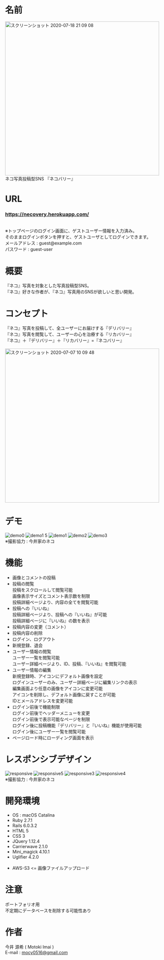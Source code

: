 # 名前
<img width="500" alt="スクリーンショット 2020-07-18 21 09 08" src="https://user-images.githubusercontent.com/67328020/87911093-037b1000-caa6-11ea-9931-0bad40f49f29.png">
<br>
ネコ写真投稿型SNS 『ネコバリー』

# URL
<h3><a href="https://necovery.herokuapp.com/">https://necovery.herokuapp.com/</a></h3><br>
※トップページのログイン画面に、ゲストユーザー情報を入力済み。<br>
そのままログインボタンを押すと、ゲストユーザとしてログインできます。<br>
メールアドレス : guest@example.com<br>
パスワード : guest-user

# 概要
『ネコ』写真を対象とした写真投稿型SNS。<br>
『ネコ』好きな作者が、『ネコ』写真用のSNSが欲しいと思い開発。

# コンセプト
『ネコ』写真を投稿して、全ユーザーにお届けする『デリバリー』<br>
『ネコ』写真を閲覧して、ユーザーの心を治療する『リカバリー』<br>
『ネコ』＋『デリバリー』＋『リカバリー』=『ネコバリー』
<br><br>
<img width="500" alt="スクリーンショット 2020-07-07 10 09 48" src="https://user-images.githubusercontent.com/67328020/87911366-74222c80-caa6-11ea-87d1-9aab6e2f452d.png">

# デモ
![demo0](https://user-images.githubusercontent.com/67328020/87959168-6d6ad800-caed-11ea-876b-6759498d5cb9.gif)
![demo1 5](https://user-images.githubusercontent.com/67328020/87961725-19fa8900-caf1-11ea-8640-b11f21579c3c.gif)
![demo1](https://user-images.githubusercontent.com/67328020/87960567-72308b80-caef-11ea-9426-f5758f4a0874.gif)
![demo2](https://user-images.githubusercontent.com/67328020/87955115-41008d00-cae8-11ea-9ba6-dfa5e233a62b.gif)
![demo3](https://user-images.githubusercontent.com/67328020/87957286-0815e780-caeb-11ea-944c-ef4621236de9.gif)
<br>
※撮影協力 : 今井家のネコ

# 機能
<ul>
  <li>画像とコメントの投稿</li>
  <li>投稿の閲覧<br>
      投稿をスクロールして閲覧可能<br>
      画像表示サイズとコメント表示数を制限<br>
      投稿詳細ページより、内容の全てを閲覧可能
  </li>
  <li>投稿への『いいね』<br>
      投稿詳細ページより、投稿への『いいね』が可能<br>
      投稿詳細ページに『いいね』の数を表示
  </li>
  <li>投稿内容の変更（コメント）</li>
  <li>投稿内容の削除</li>
  <li>ログイン、ログアウト</li>
  <li>新規登録、退会</li>
  <li>ユーザー情報の閲覧<br>
      ユーザー一覧を閲覧可能<br>
      ユーザー詳細ページより、ID、投稿、『いいね』を閲覧可能
  </li>
  <li>ユーザー情報の編集<br>
     新規登録時、アイコンにデフォルト画像を設定<br>
     ログインユーザーのみ、ユーザー詳細ページに編集リンクの表示<br>
     編集画面より任意の画像をアイコンに変更可能<br>
     アイコンを削除し、デフォルト画像に戻すことが可能<br>
     IDとメールアドレスを変更可能
  </li>
  <li>ログイン前後で機能制限<br>
      ログイン前後でヘッダーメニューを変更<br>
      ログイン前後で表示可能なページを制限<br>
      ログイン後に投稿機能『デリバリー』と『いいね』機能が使用可能<br>
      ログイン後にユーザー一覧を閲覧可能
  </li>
  <li>ページロード時にローディング画面を表示</li>
</ul>

# レスポンシブデザイン
![responsive](https://user-images.githubusercontent.com/67328020/87936641-26211f00-cace-11ea-82cd-d63ca1996a58.gif)
![responsive5](https://user-images.githubusercontent.com/67328020/87945222-68049200-cadb-11ea-8e56-5c48b966fa5b.gif)
![responsive3](https://user-images.githubusercontent.com/67328020/87945117-42778880-cadb-11ea-9518-c6262b968a33.gif)
![responsive4](https://user-images.githubusercontent.com/67328020/87945181-59b67600-cadb-11ea-9805-8af64802b6f1.gif)
<br>
※撮影協力 : 今井家のネコ

# 開発環境
<ul>
 <li>OS : macOS Catalina</li>
 <li>Ruby 2.7.1</li>
 <li>Rails 6.0.3.2</li>
 <li>HTML 5</li>
 <li>CSS 3</li>
 <li>JQuery 1.12.4</li>
 <li>Carrierwave 2.1.0</li>
 <li>Mini_magick 4.10.1</li>
 <li>Uglifier 4.2.0</li>
 <br>
 <li>AWS-S3 <= 画像ファイルアップロード</li>
</ul>

# 注意
ポートフォリオ用<br>
不定期にデータベースを削除する可能性あり

# 作者
今井 源希 ( Motoki Imai )<br>
E-mail : mocy0516@gmail.com<br>
